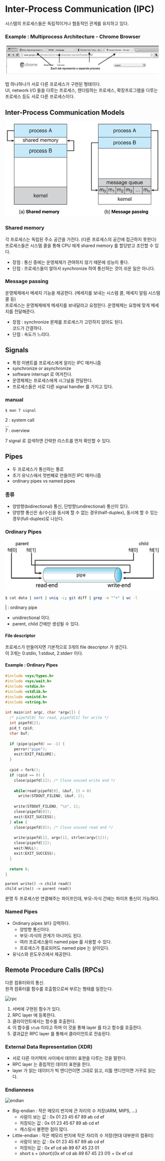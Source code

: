 # Inter-Process Communication (IPC)

시스템의 프로세스들은 독립적이거나 협동적인 관계를 유지하고 있다.

### Example : Multiprocess Architecture - Chrome Browser

![chrome](../image/chrome.png)

탭 하나하나가 서로 다른 프로세스가 구현된 형태이다.  
UI, network I/O 들을 다루는 프로세스, 렌더링하는 프로세스, 확장프로그램을 다루는 프로세스 등도 서로 다른 프로세스이다.

## Inter-Process Communication Models

![ipc_model](../image/ipc_model.png)

### Shared memory

각 프로세스는 독립된 주소 공간을 가진다. (다른 프로세스의 공간에 접근하지 못한다)
프로세스들은 시스템 콜을 통해 CPU 에게 shared memory 를 할당받고 조인할 수 있다.

* 장점 : 통신 중에는 운영체제가 관여하지 않기 때문에 성능이 좋다.
* 단점 : 프로세스들이 알아서 synchronize 하여 통신하는 것이 쉬운 일은 아니다.

### Message passing

운영체제에서 메세지 기능을 제공한다. (메세지를 보내는 시스템 콜, 메세지 알림 시스템 콜 등)  
프로세스는 운영체제에게 메세지를 보내달라고 요청한다. 운영체제는 요청에 맞게 메세지를 전달해준다.  

* 장점 : synchronize 문제를 프로세스가 고민하지 않아도 된다.  
  코드가 간결하다.
* 단점 : 속도가 느리다.

## Signals

* 특정 이벤트를 프로세스에게 알리는 IPC 매커니즘
* synchronize or asynchronize
* software interrupt 로 여겨진다.
* 운영체제는 프로세스에게 시그널을 전달한다.
* 프로세스들은 서로 다른 signal handler 를 가지고 있다.

### manual

```.bash
$ man 7 signal
```

2 : system call  
...  
7 : overview  

7 signal 로 검색하면 간략한 리스트를 먼저 확인할 수 있다.

## Pipes

* 두 프로세스가 통신하는 통로
* 초기 유닉스에서 첫번째로 만들어진 IPC 매커니즘
* ordinary pipes vs named pipes

### 종류

* 양방향(bidirectional) 통신, 단방향(undirectional) 통신이 있다.
* 양방향 통신은 송/수신을 동시에 할 수 없는 경우(half-duplex), 동시에 할 수 있는 경우(full-duplex)로 나뉜다.

### Ordinary Pipes

![ordinary_pipe](../image/ordinary_pipe.png)

```.bash
$ cat data | sort | uniq -c; git diff | grep -e "^+" | wc -l
```

| : ordinary pipe

* unidirectional 이다.
* parent, child 간에만 생성될 수 있다.

#### File descriptor

프로세스가 만들어지면 기본적으로 3개의 file descriptor 가 생긴다.  
이 3개는 0:stdin, 1:stdout, 2:stderr 이다.


#### Example : Ordinary Pipes

```.c
#include <sys/types.h>
#include <sys/wait.h>
#include <stdio.h>
#include <stdlib.h>
#include <unistd.h>
#include <string.h>

int main(int argc, char *argv[]) {
  /* pipefd[0] for read, pipefd[1] for write */
  int pipefd[2];
  pid_t cpid;
  char buf;
  
  if (pipe(pipefd) == -1) {
    perror("pipe");
    exit(EXIT_FAILURE);
  }
  
  cpid = fork();
  if (cpid == 0) {
    close(pipefd[1]); /* Close unused write end */
    
    while(read(pipefd[0], &buf, 1) > 0)
      write(STDOUT_FILENO, &buf, 1);
      
    write(STDOUT_FILENO, "\n", 1);
    close(pipefd[0]);
    exit(EXIT_SUCCESS);
  } else {
    close(pipefd[0]); /* Close unused read end */
    
    write(pipefd[1], argv[1], strlen(argv[1]));
    close(pipefd[1]);
    wait(NULL);
    exit(EXIT_SUCCESS);
  }
  
  return 0;
}
```

```
parent write() -> child read()  
child write() -> parent read()
```

분명 두 프로세스만 연결해주는 파이프인데, 부모-자식 간에는 파이프 통신이 가능하다.

### Named Pipes

* Ordinary pipes 보다 강력하다.
  * 양방향 통신이다.
  * 부모-자식의 관계가 아니어도 된다.
  * 여러 프로세스들이 named pipe 를 사용할 수 있다.
  * 프로세스가 종료되어도 named pipe 는 살아있다.
* 유닉스와 윈도우즈에서 제공한다.

## Remote Procedure Calls (RPCs)

다른 컴퓨터와의 통신.  
원격 컴퓨터를 함수를 호출함으로써 부르는 형태를 일컫는다.  

![rpc](https://user-images.githubusercontent.com/48989903/136337887-fe59d64b-7b60-4294-b094-cb760606b290.png)

1. 서버에 구현된 함수가 있다.
2. RPC layer 에 등록한다.
3. 클라이언트에서는 함수를 호출한다.
4. 이 함수를 `stub` 이라고 하며 이 것을 통해 layer 를 타고 함수를 호출한다.
5. 결과값은 RPC layer 를 통해서 클라이언트로 전송된다.

### External Data Representation (XDR)

* 서로 다른 아키텍처 사이에서 데이터 표현을 다루는 것을 말한다.
* RPC layer 는 중립적인 데이터 표현을 한다.  
* layer 가 읽는 데이터가 빅 엔디언이면 그대로 읽고, 리틀 엔디언이면 거꾸로 읽는다.

### Endianness

![endian](https://user-images.githubusercontent.com/48989903/136337962-ce0b2d82-e9bd-42a0-b025-fe9800a38fb4.png)

* Big-endian : 작은 메모리 번지에 큰 자리의 수 저장(ARM, MIPS, ...)
  * 사람이 보는 값 : 0x 01 23 45 67 89 ab cd ef
  * 저장되는 값    : 0x 01 23 45 67 89 ab cd ef 
  * 캐스팅시 불편한 점이 많다.
* Little-endian : 작은 메모리 번지에 작은 자리의 수 저장(현대 대부분의 컴퓨터)
  * 사람이 보는 값 : 0x 01 23 45 67 89 ab cd ef
  * 저장되는 값    : 0x ef cd ab 89 67 45 23 01
  * short s = (short)(0x ef cd ab 89 67 45 23 01) = 0x ef cd
